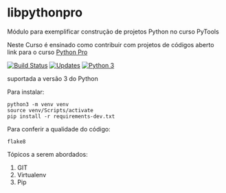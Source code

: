 # libpythonpro
Módulo para exemplificar construção de projetos Python no curso PyTools

Neste Curso é ensinado como contribuir com projetos de códigos aberto
link para o curso [Python Pro](https://www.python.pro.br/)

[![Build Status](https://travis-ci.com/jhonathascesar232/libpythonpro.svg?branch=main)](https://travis-ci.com/jhonathascesar232/libpythonpro)
[![Updates](https://pyup.io/repos/github/jhonathascesar232/libpythonpro/shield.svg)](https://pyup.io/repos/github/jhonathascesar232/libpythonpro/)
[![Python 3](https://pyup.io/repos/github/jhonathascesar232/libpythonpro/python-3-shield.svg)](https://pyup.io/repos/github/jhonathascesar232/libpythonpro/)

suportada a versão 3 do Python

Para instalar:
```console
python3 -m venv venv
source venv/Scripts/activate
pip install -r requirements-dev.txt
```
Para conferir a qualidade do código:
```
flake8
```
Tópicos a serem abordados:
1. GIT
2. Virtualenv
3. Pip
